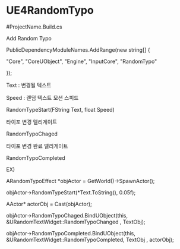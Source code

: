 # UE4RandomTypo


#ProjectName.Build.cs


Add Random Typo


PublicDependencyModuleNames.AddRange(new string[] { 

"Core", "CoreUObject", "Engine", "InputCore", "RandomTypo" 


});
  
  
  
Text : 변경될 텍스트

Speed : 랜덤 텍스트 모션 스피드
 
RandomTypeStart(FString Text, float Speed)


타이포 변경 델리게이트

RandomTypoChaged

타이포 변경 완료 델리게이트 

RandomTypoCompleted




EX)

ARandomTypoEffect *objActor = GetWorld()->SpawnActor<ARandomTypoEffect>();
  
  
objActor->RandomTypeStart(*Text.ToString(), 0.05f);
  
  
AActor* actorObj = Cast<AActor>(objActor);  
  
  
objActor->RandomTypoChaged.BindUObject(this, &URandomTextWidget::RandomTypoChanged , TextObj);
  
  
objActor->RandomTypoCompleted.BindUObject(this, &URandomTextWidget::RandomTypoCompleted, TextObj , actorObj);
